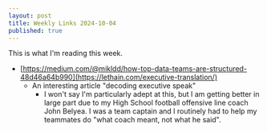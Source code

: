 ```yaml
---
layout: post
title: Weekly Links 2024-10-04
published: true
---
```


This is what I'm reading this week.

- [https://medium.com/@mikldd/how-top-data-teams-are-structured-48d46a64b990](https://lethain.com/executive-translation/)
  - An interesting article "decoding executive speak"
    - I won't say I'm particularly adept at this, but I am getting better in large part due to my High School football offensive line coach John Belyea. I was a team captain and I routinely
      had to help my teammates do "what coach meant, not what he said".
